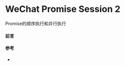 # WeChat Promise Session 2
Promise的顺序执行和并行执行

#### 前言


#### 参考
* [1]: http://sabrinaluo.com/tech/2016/01/23/excecute-parallel-promise-and-sequential-promise/ 
